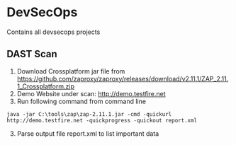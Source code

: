 # DevSecOps
Contains all devsecops projects

## DAST Scan
1. Download Crossplatform jar file from https://github.com/zaproxy/zaproxy/releases/download/v2.11.1/ZAP_2.11.1_Crossplatform.zip
2. Demo Website under scan: http://demo.testfire.net
3. Run following command from command line
```
java -jar C:\tools\zap\zap-2.11.1.jar -cmd -quickurl http://demo.testfire.net -quickprogress -quickout report.xml
```
3. Parse output file report.xml to list important data

